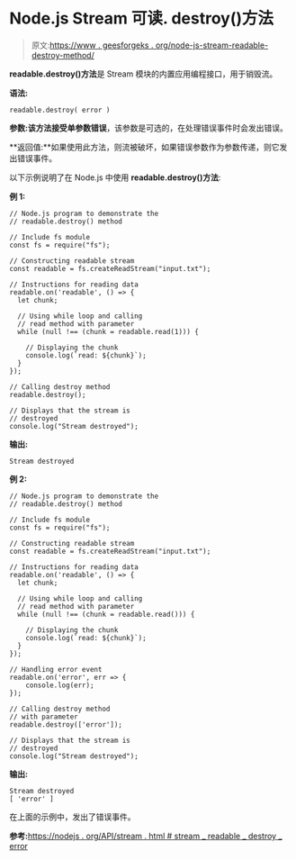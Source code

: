 # Node.js Stream 可读. destroy()方法

> 原文:[https://www . geesforgeks . org/node-js-stream-readable-destroy-method/](https://www.geeksforgeeks.org/node-js-stream-readable-destroy-method/)

**readable.destroy()方法**是 Stream 模块的内置应用编程接口，用于销毁流。

**语法:**

```
readable.destroy( error )
```

**参数:**该方法接受单参数**错误**，该参数是可选的，在处理错误事件时会发出错误。

**返回值:**如果使用此方法，则流被破坏，如果错误参数作为参数传递，则它发出错误事件。

以下示例说明了在 Node.js 中使用 **readable.destroy()方法**:

**例 1:**

```
// Node.js program to demonstrate the     
// readable.destroy() method  

// Include fs module
const fs = require("fs");

// Constructing readable stream
const readable = fs.createReadStream("input.txt");

// Instructions for reading data
readable.on('readable', () => {
  let chunk;

  // Using while loop and calling
  // read method with parameter
  while (null !== (chunk = readable.read(1))) {

    // Displaying the chunk
    console.log(`read: ${chunk}`);
  }
});

// Calling destroy method
readable.destroy();

// Displays that the stream is 
// destroyed
console.log("Stream destroyed");
```

**输出:**

```
Stream destroyed
```

**例 2:**

```
// Node.js program to demonstrate the     
// readable.destroy() method  

// Include fs module
const fs = require("fs");

// Constructing readable stream
const readable = fs.createReadStream("input.txt");

// Instructions for reading data
readable.on('readable', () => {
  let chunk;

  // Using while loop and calling
  // read method with parameter
  while (null !== (chunk = readable.read())) {

    // Displaying the chunk
    console.log(`read: ${chunk}`);
  }
});

// Handling error event
readable.on('error', err => {
    console.log(err);
});

// Calling destroy method
// with parameter
readable.destroy(['error']);

// Displays that the stream is 
// destroyed
console.log("Stream destroyed");
```

**输出:**

```
Stream destroyed
[ 'error' ]
```

在上面的示例中，发出了错误事件。

**参考:**[https://nodejs . org/API/stream . html # stream _ readable _ destroy _ error](https://nodejs.org/api/stream.html#stream_readable_destroy_error)